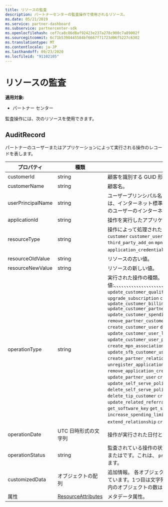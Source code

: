 ```yaml
---
title: リソースの監査
description: パートナーセンターの監査操作で使用されるリソース。
ms.date: 05/21/2019
ms.service: partner-dashboard
ms.subservice: partnercenter-sdk
ms.openlocfilehash: cef7ca8c86d8af92423e237a278c900c7a89002f
ms.sourcegitcommit: 6c71b5398445584bf6667f71723d06f5227c6302
ms.translationtype: MT
ms.contentlocale: ja-JP
ms.lasthandoff: 09/23/2020
ms.locfileid: "91102105"
---
```

# <a name="auditing-resources"></a>リソースの監査

**適用対象:**

- パートナー センター

監査操作には、次のリソースを使用できます。

## <a name="auditrecord"></a>AuditRecord

パートナーのユーザーまたはアプリケーションによって実行される操作のレコードを表します。

| プロパティ | 種類 | 説明 |
| --- | --- | ---|
| customerId | string | 顧客を識別する GUID 形式の文字列。 |
| customerName | string | 顧客名。 |
| userPrincipalName | string | ユーザープリンシパル名またはユーザー識別子。 通常、このプロパティは、インターネット標準の RFC 822 に基づく電子メールアドレス形式のユーザーのインターネットスタイルのログイン名です。 |
| applicationId | string | 操作を実行したアプリケーションを識別する文字列。 |
| resourceType | string | 操作によって処理されたリソースの種類。 使用可能な値:、、、、、、、、、、、 `customer` `customer_user` `order` `subscription` `license` `third_party_add_on` `mpn_association` `transfer` `application` `application_credential` `partner_user` `partner_relationship` 。 |
| resourceOldValue | string | リソースの古い値。 |
| resourceNewValue | string | リソースの新しい値。 |
| operationType | string | 実行された操作の種類。 使用可能な値:、、、、、、、、、、、、、、、、、、、、、、、、、、、、、、、、、、、、、、、、、、、、、、、、、、、、、、、、、、、、、 `update_customer_qualification` `update_subscription` `upgrade_subscription` `convert_trial_subscription` `add_customer` `update_customer_billing_profile` `update_customer_partner_contract_company_name` `update_customer_spending_budget` `delete_customer` `remove_partner_customer_relationship` `create_order` `update_order` `create_customer_user` `delete_customer_user` `update_customer_user` `update_customer_user_licenses` `reset_customer_user_password` `update_customer_user_principal_name` `restore_customer_user` `create_mpn_association` `update_mpn_association` `update_sfb_customer_user_licenses` `update_transfer` `create_partner_relationship` `register_application` `unregister_application` `add_application_credential` `remove_application_credential` `create_partner_user` `update_partner_user` `create_self_serve_policy` `update_self_serve_policy` `create_self_serve_policy` `delete_self_serve_policy` `remove_partner_relationship` `delete_tip_customer` `create_related_referral` `update_related_referral` `create_referral` `update_referral` `get_software_key` `get_software_download_link` `increase_spending_limit` `ready_invoice` `create_agreement` `extend_relationship` `create_transfer` です。 |
| operationDate | UTC 日時形式の文字列 | 操作が実行された日付と時刻。 |
| operationStatus | string | 監査されている操作の状態。 指定できる値は `succeeded` 、、 `failed` 、またはです。これは、 `progress` 操作がまだ進行中であることを意味します。 |
| customizedData  | オブジェクトの配列 | 追加情報。 各オブジェクトには、2つの JSON キーと値のペアが含まれています。1つ目は文字列値、もう1つは文字列値 `key` `value` です。 配列内のオブジェクトの数は、実行された操作の種類によって異なります。 |
| 属性 | [ResourceAttributes](utility-resources.md#resourceattributes) | メタデータ属性。 |
